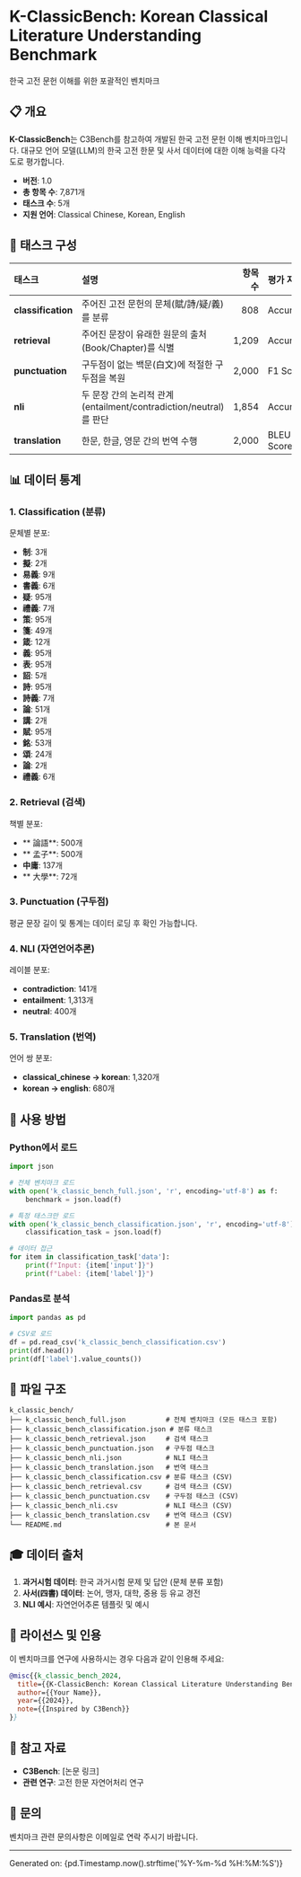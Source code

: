 # K-ClassicBench: Korean Classical Literature Understanding Benchmark

한국 고전 문헌 이해를 위한 포괄적인 벤치마크

## 📋 개요

**K-ClassicBench**는 C3Bench를 참고하여 개발된 한국 고전 문헌 이해 벤치마크입니다.
대규모 언어 모델(LLM)의 한국 고전 한문 및 사서 데이터에 대한 이해 능력을 다각도로 평가합니다.

- **버전**: 1.0
- **총 항목 수**: 7,871개
- **태스크 수**: 5개
- **지원 언어**: Classical Chinese, Korean, English

## 🎯 태스크 구성

| 태스크 | 설명 | 항목 수 | 평가 지표 |
|:---|:---|---:|:---|
| **classification** | 주어진 고전 문헌의 문체(賦/詩/疑/義)를 분류 | 808 | Accuracy |
| **retrieval** | 주어진 문장이 유래한 원문의 출처(Book/Chapter)를 식별 | 1,209 | Accuracy |
| **punctuation** | 구두점이 없는 백문(白文)에 적절한 구두점을 복원 | 2,000 | F1 Score |
| **nli** | 두 문장 간의 논리적 관계(entailment/contradiction/neutral)를 판단 | 1,854 | Accuracy |
| **translation** | 한문, 한글, 영문 간의 번역 수행 | 2,000 | BLEU Score |

## 📊 데이터 통계

### 1. Classification (분류)

문체별 분포:
- **制**: 3개
- **擬**: 2개
- **易義**: 9개
- **書義**: 6개
- **疑**: 95개
- **禮義**: 7개
- **策**: 95개
- **箋**: 49개
- **箴**: 12개
- **義**: 95개
- **表**: 95개
- **詔**: 5개
- **詩**: 95개
- **詩義**: 7개
- **論**: 51개
- **講**: 2개
- **賦**: 95개
- **銘**: 53개
- **頌**: 24개
- **論**: 2개
- **禮義**: 6개

### 2. Retrieval (검색)

책별 분포:
- ** 論語**: 500개
- ** 孟子**: 500개
- **中庸**: 137개
- ** 大學**: 72개

### 3. Punctuation (구두점)

평균 문장 길이 및 통계는 데이터 로딩 후 확인 가능합니다.

### 4. NLI (자연언어추론)

레이블 분포:
- **contradiction**: 141개
- **entailment**: 1,313개
- **neutral**: 400개

### 5. Translation (번역)

언어 쌍 분포:
- **classical_chinese → korean**: 1,320개
- **korean → english**: 680개

## 🚀 사용 방법

### Python에서 로드

```python
import json

# 전체 벤치마크 로드
with open('k_classic_bench_full.json', 'r', encoding='utf-8') as f:
    benchmark = json.load(f)

# 특정 태스크만 로드
with open('k_classic_bench_classification.json', 'r', encoding='utf-8') as f:
    classification_task = json.load(f)

# 데이터 접근
for item in classification_task['data']:
    print(f"Input: {item['input']}")
    print(f"Label: {item['label']}")
```

### Pandas로 분석

```python
import pandas as pd

# CSV로 로드
df = pd.read_csv('k_classic_bench_classification.csv')
print(df.head())
print(df['label'].value_counts())
```

## 📁 파일 구조

```
k_classic_bench/
├── k_classic_bench_full.json          # 전체 벤치마크 (모든 태스크 포함)
├── k_classic_bench_classification.json # 분류 태스크
├── k_classic_bench_retrieval.json     # 검색 태스크
├── k_classic_bench_punctuation.json   # 구두점 태스크
├── k_classic_bench_nli.json           # NLI 태스크
├── k_classic_bench_translation.json   # 번역 태스크
├── k_classic_bench_classification.csv # 분류 태스크 (CSV)
├── k_classic_bench_retrieval.csv      # 검색 태스크 (CSV)
├── k_classic_bench_punctuation.csv    # 구두점 태스크 (CSV)
├── k_classic_bench_nli.csv            # NLI 태스크 (CSV)
├── k_classic_bench_translation.csv    # 번역 태스크 (CSV)
└── README.md                          # 본 문서
```

## 🎓 데이터 출처

1. **과거시험 데이터**: 한국 과거시험 문제 및 답안 (문체 분류 포함)
2. **사서(四書) 데이터**: 논어, 맹자, 대학, 중용 등 유교 경전
3. **NLI 예시**: 자연언어추론 템플릿 및 예시

## 📜 라이선스 및 인용

이 벤치마크를 연구에 사용하시는 경우 다음과 같이 인용해 주세요:

```bibtex
@misc{{k_classic_bench_2024,
  title={{K-ClassicBench: Korean Classical Literature Understanding Benchmark}},
  author={{Your Name}},
  year={{2024}},
  note={{Inspired by C3Bench}}
}}
```

## 🔗 참고 자료

- **C3Bench**: [논문 링크]
- **관련 연구**: 고전 한문 자연어처리 연구

## 📧 문의

벤치마크 관련 문의사항은 이메일로 연락 주시기 바랍니다.

---

Generated on: {pd.Timestamp.now().strftime('%Y-%m-%d %H:%M:%S')}
